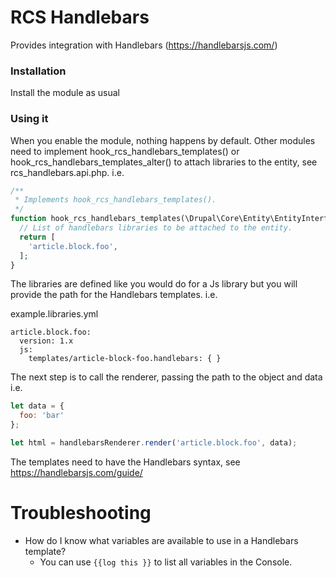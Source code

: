 # RCS Handlebars
Provides integration with Handlebars (https://handlebarsjs.com/)

### Installation
Install the module as usual

### Using it
When you enable the module, nothing happens by default. Other modules need to
implement hook_rcs_handlebars_templates() or hook_rcs_handlebars_templates_alter()
to attach libraries to the entity, see rcs_handlebars.api.php. i.e.

```php
/**
 * Implements hook_rcs_handlebars_templates().
 */
function hook_rcs_handlebars_templates(\Drupal\Core\Entity\EntityInterface $entity) {
  // List of handlebars libraries to be attached to the entity.
  return [
    'article.block.foo',
  ];
}
```

The libraries are defined like you would do for a Js library but you will provide
the path for the Handlebars templates. i.e.

example.libraries.yml
```
article.block.foo:
  version: 1.x
  js:
    templates/article-block-foo.handlebars: { }
```

The next step is to call the renderer, passing the path to the object and data i.e.

```javascript
let data = {
  foo: 'bar'
};

let html = handlebarsRenderer.render('article.block.foo', data);
```

The templates need to have the Handlebars syntax, see https://handlebarsjs.com/guide/

# Troubleshooting
- How do I know what variables are available to use in a Handlebars template?
  - You can use `{{log this }}` to list all variables in the Console.
